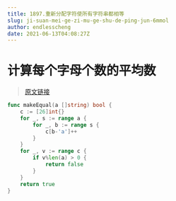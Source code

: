 ```yaml
---
title: 1897.重新分配字符使所有字符串都相等
slug: ji-suan-mei-ge-zi-mu-ge-shu-de-ping-jun-6mmol
author: endlesscheng
date: 2021-06-13T04:08:27Z
---
```

# 计算每个字母个数的平均数
 
> [原文链接](https://leetcode.cn/problems/redistribute-characters-to-make-all-strings-equal/solution/ji-suan-mei-ge-zi-mu-ge-shu-de-ping-jun-6mmol)
```go
func makeEqual(a []string) bool {
	c := [26]int{}
	for _, s := range a {
		for _, b := range s {
			c[b-'a']++
		}
	}
	for _, v := range c {
		if v%len(a) > 0 {
			return false
		}
	}
	return true
}
```
